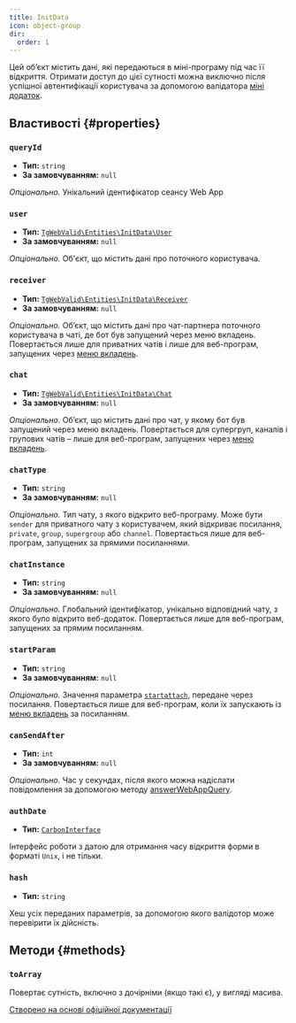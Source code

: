 ```yaml
---
title: InitData
icon: object-group
dir:
  order: 1
---
```


Цей об’єкт містить дані, які передаються в міні-програму під час її відкриття. Отримати доступ до цієї сутності можна виключно після успішної автентифікації користувача за допомогою валідатора [міні додаток](../../validator/web-app.md).

## Властивості {#properties}

### `queryId`

- **Тип:** `string`
- **За замовчуванням:** `null`

_Опціонально._ Унікальний ідентифікатор сеансу Web App

### `user`

- **Тип:** [`TgWebValid\Entities\InitData\User`](./user.md)
- **За замовчуванням:** `null`

_Опціонально._ Об'єкт, що містить дані про поточного користувача.

### `receiver`

- **Тип:** [`TgWebValid\Entities\InitData\Receiver`](./receiver.md)
- **За замовчуванням:** `null`

_Опціонально._ Об’єкт, що містить дані про чат-партнера поточного користувача в чаті, де бот був запущений через меню вкладень. Повертається лише для приватних чатів і лише для веб-програм, запущених через [меню вкладень](https://core.telegram.org/bots/webapps#adding-bots-to-the-attachment-menu).

### `chat`

- **Тип:** [`TgWebValid\Entities\InitData\Chat`](./chat.md)
- **За замовчуванням:** `null`

_Опціонально._ Об’єкт, що містить дані про чат, у якому бот був запущений через меню вкладень. Повертається для супергруп, каналів і групових чатів – лише для веб-програм, запущених через [меню вкладень](https://core.telegram.org/bots/webapps#adding-bots-to-the-attachment-menu).

### `chatType`

- **Тип:** `string`
- **За замовчуванням:** `null`

_Опціонально._ Тип чату, з якого відкрито веб-програму. Може бути `sender` для приватного чату з користувачем, який відкриває посилання, `private`, `group`, `supergroup` або `channel`. Повертається лише для веб-програм, запущених за прямими посиланнями.

### `chatInstance`

- **Тип:** `string`
- **За замовчуванням:** `null`

_Опціонально._ Глобальний ідентифікатор, унікально відповідний чату, з якого було відкрито веб-додаток. Повертається лише для веб-програм, запущених за прямим посиланням.

### `startParam`

- **Тип:** `string`
- **За замовчуванням:** `null`

_Опціонально._ Значення параметра [`startattach`](https://core.telegram.org/bots/webapps#adding-bots-to-the-attachment-menu), передане через посилання. Повертається лише для веб-програм, коли їх запускають із [меню вкладень](https://core.telegram.org/bots/webapps#adding-bots-to-the-attachment-menu) за посиланням.

### `canSendAfter`

- **Тип:** `int`
- **За замовчуванням:** `null`

_Опціонально._ Час у секундах, після якого можна надіслати повідомлення за допомогою методу [answerWebAppQuery](https://core.telegram.org/bots/api#answerwebappquery).

### `authDate`

- **Тип:** [`CarbonInterface`](https://carbon.nesbot.com/docs/)

Інтерфейс роботи з датою для отримання часу відкриття форми в форматі `Unix`, і не тільки.

### `hash`

- **Тип:** `string`

Хеш усіх переданих параметрів, за допомогою якого валідотор може перевірити їх дійсність.

## Методи {#methods}

### `toArray`

Повертає сутність, включно з дочірніми (якщо такі є), у вигляді масива.

[Створено на основі офіційної документації](https://core.telegram.org/bots/webapps#webappinitdata)